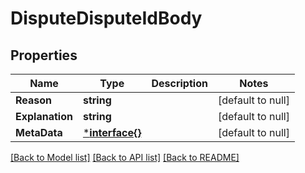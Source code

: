 # DisputeDisputeIdBody

## Properties
Name | Type | Description | Notes
------------ | ------------- | ------------- | -------------
**Reason** | **string** |  | [default to null]
**Explanation** | **string** |  | [default to null]
**MetaData** | [***interface{}**](interface{}.md) |  | [default to null]

[[Back to Model list]](../README.md#documentation-for-models) [[Back to API list]](../README.md#documentation-for-api-endpoints) [[Back to README]](../README.md)

